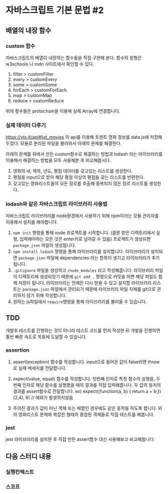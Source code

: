 # 자바스크립트 기본 문법 #2

## 배열의 내장 함수

### custom 함수

자바스크립트의 배열이 내장하는 함수들을 직접 구현해 본다. 함수의 원형은 w3schools 나 mdn 사이트에서 확인할 수 있다.

1. filter > customFilter
2. every > customEvery
3. some > customSome
4. forEach > customForEach
5. map > customMap
6. reduce > customReduce

위의 함수들은 protochain을 이용해 실제 Array에 연결합니다.

### 실제 데이터 다루기

https://yts.lt/api#list_movies 의 api를 이용해 토렌트 영화 정보를 data.js에 저장해두었다. 모듈로 분리된 파일을 불러와서 아래의 문제를 해결한다.

아래의 문제를 위에서 만든 custom함수로 해결하는 방법과 lodash 라는 라이브러리를 이용해서 해결하는 방법을 모두 사용해본 후 비교해봅시다.

1. 영화의 id, 제목, 년도, 평점 데이터를 갖고있는 리스트를 생성한다.
2. 평점을 input으로 받아 해당 평점 이상의 평점을 갖는 리스트를 반환한다.
3. 갖고있는 영화리스트들의 모든 장르를 추출해 중복되지 않은 장르 리스트를 생성한다.

### lodash와 같은 자바스크립트 라이브러리 사용법

자바스크립트 라이브러리를 node환경에서 사용하기 위해 npm이라는 모듈 관리자를 이용해서 설치를 해야합니다.

1. `npm init` 명령을 통해 node 프로젝트를 시작합니다. (클론 받은 디렉토리에서 실행, 입력해야하는 모든 것은 enter키로 넘어갈 수 있음) 프로젝트가 생성되면 `package.json` 파일이 생성됩니다.
2. `npm install lodash` 명령을 통해 라이브러리를 설치합니다. 라이브러리가 설치되면 `package.json` 파일에 dependencies 라는 항목이 생기고 라이브러리가 추가됩니다.
3. `.gitignore` 파일을 생성하고 `/node_modules` 라고 작성해줍니다. 라이브러리 파일이 디렉토리에 생성되었기 때문에 `git add .` 명령으로 커밋을 하면 해당 파일도 함께 저장이 됩니다. 라이브러리는 언제든 다시 받을 수 있고 설치할 라이브러리 리스트는 `package.json` 파일에서 관리되기 때문에 라이브러리 파일 자체를 git으로 관리하지 않기 위해 작성합니다.
4. 원하는 js파일에서 `require`명령을 통해 라이브러리를 불러올 수 있습니다.

## TDD

개발후 테스트를 진행하는 것이 아니라 테스트 코드를 먼저 작성한 뒤 개발을 진행하면 훨씬 빠른 속도로 목표에 도달할 수 있습니다.

### assertion

1. assert(exception) 함수를 작성합니다. input으로 들어온 값이 false라면 throw로 실패 메세지를 전달합니다.

2. expect(value, equal) 함수를 작성합니다. 첫번째 인자로 특정 함수의 실행을, 두번째 인자로 해당 함수를 실행했을 때의 결과를 직접 입력해줍니다.
두 값의 동치의 결과를 assert함수로 전달합니다. ex) expect((function(a, b) { return a + b;})(2,4), 6) // 예외가 발생하지않음

3. 주어진 결과가 값이 아닌 객체 또는 배열인 경우에도 같은 동작을 하도록 합니다. 위의 영화리스트 문제와 복잡한 형태의 중첩된 객체들로 직접 테스트를 해봅니다.

### jest

jest 라이브러리를 설치한 후 직접 만든 assert함수 대신 사용해보고 비교해봅니다.

## 다음 스터디 내용

### 실행컨텍스트

### 스코프
